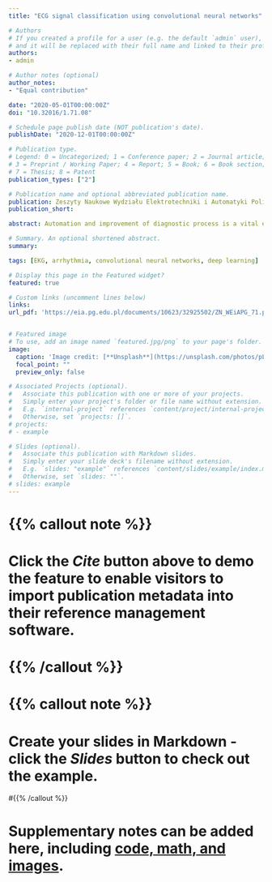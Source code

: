 ```yaml
---
title: "ECG signal classification using convolutional neural networks"

# Authors
# If you created a profile for a user (e.g. the default `admin` user), write the username (folder name) here 
# and it will be replaced with their full name and linked to their profile.
authors:
- admin

# Author notes (optional)
author_notes:
- "Equal contribution"

date: "2020-05-01T00:00:00Z"
doi: "10.32016/1.71.08"

# Schedule page publish date (NOT publication's date).
publishDate: "2020-12-01T00:00:00Z"

# Publication type.
# Legend: 0 = Uncategorized; 1 = Conference paper; 2 = Journal article;
# 3 = Preprint / Working Paper; 4 = Report; 5 = Book; 6 = Book section;
# 7 = Thesis; 8 = Patent
publication_types: ["2"]

# Publication name and optional abbreviated publication name.
publication: Zeszyty Naukowe Wydziału Elektrotechniki i Automatyki Politechniki Gdańskiej
publication_short: 

abstract: Automation and improvement of diagnostic process is a vital element of medicine development and patient’s condition self-control. For a long time different ECG signal classification methods exist and are successfully applied, nevertheless their accuracy is not always satisfying enough. The lack of identification of an existing abnormality, which is very similar to a normal heartbeat is the biggest issue - for example premature ventricular contraction. Over the past few years there was a rapid development of an artificial intelligence tool - deep neural networks. They characterise by a high classification ability even the most complicated patterns in the form of time series or images, often based on features unnoticeable for human eye. In this paper the approach to electrocardiography (ECG) analysis was presented, taking into consideration a single heartbeat. The aim of this research was diagnosis of six different types of beat that may indicate arrhythmia occurrence. The study were performed on the public database MIT-BIH Arrhythmia Database. In order to enhance feature extraction quality of the analysed signal the time-space decomposition was made using wavelet transform. The satisfying performance with 92.4% accuracy and 96.5% specificity were accomplished. The achieved results may be used to develop an automatic heartbeat classification system that would significantly contribute medicians in the arduous process of data analysis.

# Summary. An optional shortened abstract.
summary: 

tags: [EKG, arrhythmia, convolutional neural networks, deep learning]

# Display this page in the Featured widget?
featured: true

# Custom links (uncomment lines below)
links:
url_pdf: 'https://eia.pg.edu.pl/documents/10623/32925502/ZN_WEiAPG_71.pdf'


# Featured image
# To use, add an image named `featured.jpg/png` to your page's folder. 
image:
  caption: 'Image credit: [**Unsplash**](https://unsplash.com/photos/pLCdAaMFLTE)'
  focal_point: ""
  preview_only: false

# Associated Projects (optional).
#   Associate this publication with one or more of your projects.
#   Simply enter your project's folder or file name without extension.
#   E.g. `internal-project` references `content/project/internal-project/index.md`.
#   Otherwise, set `projects: []`.
# projects:
# - example

# Slides (optional).
#   Associate this publication with Markdown slides.
#   Simply enter your slide deck's filename without extension.
#   E.g. `slides: "example"` references `content/slides/example/index.md`.
#   Otherwise, set `slides: ""`.
# slides: example
---
```


# {{% callout note %}}
# Click the *Cite* button above to demo the feature to enable visitors to import publication metadata into their reference management software.
# {{% /callout %}}

# {{% callout note %}}
# Create your slides in Markdown - click the *Slides* button to check out the example.
#{{% /callout %}}

# Supplementary notes can be added here, including [code, math, and images](https://wowchemy.com/docs/writing-markdown-latex/).
